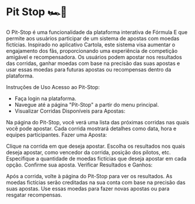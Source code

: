 # Pit Stop 🏎️🩵 

O Pit-Stop é uma funcionalidade da plataforma interativa de Fórmula E que permite aos usuários participar de um sistema de apostas com moedas fictícias. Inspirado no aplicativo Cartola, este sistema visa aumentar o engajamento dos fãs, proporcionando uma experiência de competição amigável e recompensadora. Os usuários podem apostar nos resultados das corridas, ganhar moedas com base na precisão das suas apostas e usar essas moedas para futuras apostas ou recompensas dentro da plataforma.

Instruções de Uso
Acesso ao Pit-Stop:

- Faça login na plataforma.
- Navegue até a página "Pit-Stop" a partir do menu principal.
- Visualizar Corridas Disponíveis para Apostas:

Na página do Pit-Stop, você verá uma lista das próximas corridas nas quais você pode apostar.
Cada corrida mostrará detalhes como data, hora e equipes participantes.
Fazer uma Aposta:

Clique na corrida em que deseja apostar.
Escolha os resultados nos quais deseja apostar, como vencedor da corrida, posição dos pilotos, etc.
Especifique a quantidade de moedas fictícias que deseja apostar em cada opção.
Confirme sua aposta.
Verificar Resultados e Ganhos:

Após a corrida, volte à página do Pit-Stop para ver os resultados.
As moedas fictícias serão creditadas na sua conta com base na precisão das suas apostas.
Use essas moedas para fazer novas apostas ou para resgatar recompensas.
